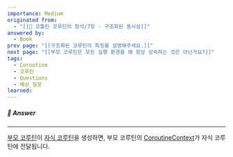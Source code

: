 ```yaml
---
importance: Medium
originated from:
  - "[[📘 코틀린 코루틴의 정석/7장 - 구조화된 동시성]]"
answered by:
  - Book
prev page: "[[구조화된 코루틴의 특징을 설명해주세요.]]"
next page: "[[부모 코루틴은 모든 실행 환경을 왜 항상 상속하는 것은 아닌가요?]]"
tags:
  - Coroutine
  - 코루틴
  - Questions
  - 예상_질문
learned:
---
```

##### 💬 Answer
---
[부모 코루틴](부모%20코루틴.md)이 [자식 코루틴](자식%20코루틴.md)을 생성하면, 부모 코루틴의 [CoroutineContext](CoroutineContext.md)가 자식 코루틴에 전달됩니다.
